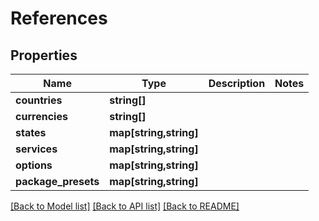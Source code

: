 # References

## Properties
Name | Type | Description | Notes
------------ | ------------- | ------------- | -------------
**countries** | **string[]** |  | 
**currencies** | **string[]** |  | 
**states** | **map[string,string]** |  | 
**services** | **map[string,string]** |  | 
**options** | **map[string,string]** |  | 
**package_presets** | **map[string,string]** |  | 

[[Back to Model list]](../../README.md#documentation-for-models) [[Back to API list]](../../README.md#documentation-for-api-endpoints) [[Back to README]](../../README.md)


